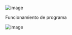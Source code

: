 ![image](https://github.com/user-attachments/assets/7e99f585-7394-4215-ba78-dfd695e83bb7)

Funcionamiento de programa


![image](https://github.com/user-attachments/assets/65195543-682c-4c78-88de-931efc09184f)

